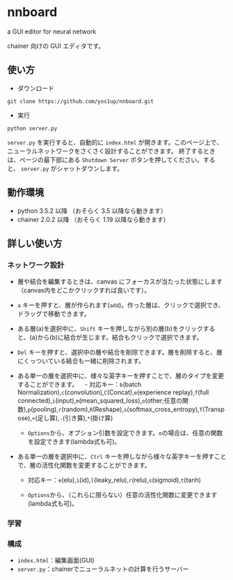 # nnboard
a GUI editor for neural network

chainer 向けの GUI エディタです。

## 使い方
- ダウンロード
```
git clone https://github.com/yos1up/nnboard.git
```

- 実行
```
python server.py
```
`server.py` を実行すると、自動的に `index.html` が開きます。このページ上で、ニューラルネットワークをさくさく設計することができます。
終了するときは、ページの最下部にある `Shutdown Server` ボタンを押してください。すると、 `server.py` がシャットダウンします。

<!-- `server.py` automatically opens `index.html`; in this page you can edit neural networks on GUI.
Press `Shutdown Server` button in the page to shutdown `server.py`. Otherwise `server.py` continues running. -->

## 動作環境
- python 3.5.2 以降 （おそらく 3.5 以降なら動きます）
- chainer 2.0.2 以降 （おそらく 1.19 以降なら動きます）


## 詳しい使い方
### ネットワーク設計
- 層や結合を編集するときは、canvas にフォーカスが当たった状態にします（canvas内をどこかクリックすれば良いです）。
- `a` キーを押すと、層が作られます(`add`)。作った層は、クリックで選択でき、ドラッグで移動できます。
- ある層(a)を選択中に、`Shift` キーを押しながら別の層(b)をクリックすると、(a)から(b)に結合が生じます。結合もクリックで選択できます。
- `Del` キーを押すと、選択中の層や結合を削除できます。層を削除すると、層にくっついている結合も一緒に削除されます。
- ある単一の層を選択中に、様々な英字キーを押すことで、層のタイプを変更することができます。
    - 対応キー：`b`(batch Normalization),`c`(convolution),`C`(Concat),`e`(experience replay),`f`(full connected),`i`(input),`m`(mean_squared_loss),`o`(other;任意の関数),`p`(pooling),`r`(random),`R`(Reshape),`s`(softmax_cross_entropy),`T`(Transpose),`+`(足し算),`-`(引き算),`*`(掛け算)

    - `Options`から、オプション引数を設定できます。`o`の場合は、任意の関数を設定できます(lambda式も可)。

- ある単一の層を選択中に、`Ctrl` キーを押しながら様々な英字キーを押すことで、層の活性化関数を変更することができます。
    - 対応キー：`e`(elu),`i`(id),`l`(leaky_relu),`r`(relu),`s`(sigmoid),`t`(tanh)

    - `Options`から、（これらに限らない）任意の活性化関数に変更できます(lambda式も可)。


### 学習


### 構成
- `index.html`：編集画面(GUI)
- `server.py`：chainerでニューラルネットの計算を行うサーバー
